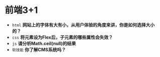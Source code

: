 # 前端3+1
- `html` **网站上的字体有大有小，从用户体验的角度来讲，你是如何选择大小的？**
- `css` **将元素设为Flex后，子元素的哪些属性会失效？**
- `js` **请分析Math.ceil(null)的结果**
- `软技能` **你了解CMS系统吗？**

